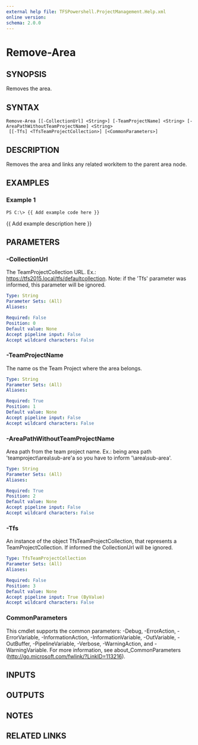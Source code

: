 ```yaml
---
external help file: TFSPowershell.ProjectManagement.Help.xml
online version: 
schema: 2.0.0
---
```


# Remove-Area

## SYNOPSIS
Removes the area.

## SYNTAX

```
Remove-Area [[-CollectionUrl] <String>] [-TeamProjectName] <String> [-AreaPathWithoutTeamProjectName] <String>
 [[-Tfs] <TfsTeamProjectCollection>] [<CommonParameters>]
```

## DESCRIPTION
Removes the area and links any related workitem to the parent area node.

## EXAMPLES

### Example 1
```
PS C:\> {{ Add example code here }}
```

{{ Add example description here }}

## PARAMETERS

### -CollectionUrl
The TeamProjectCollection URL.
Ex.: https://tfs2015.local/tfs/defaultcollection. 
Note: if the 'Tfs' parameter was informed, this parameter will be ignored.

```yaml
Type: String
Parameter Sets: (All)
Aliases: 

Required: False
Position: 0
Default value: None
Accept pipeline input: False
Accept wildcard characters: False
```

### -TeamProjectName
The name os the Team Project where the area belongs.

```yaml
Type: String
Parameter Sets: (All)
Aliases: 

Required: True
Position: 1
Default value: None
Accept pipeline input: False
Accept wildcard characters: False
```

### -AreaPathWithoutTeamProjectName
Area path from the team project name.
Ex.: being area path 'teamproject\area\sub-are'a so you have to inform '\area\sub-area'.

```yaml
Type: String
Parameter Sets: (All)
Aliases: 

Required: True
Position: 2
Default value: None
Accept pipeline input: False
Accept wildcard characters: False
```

### -Tfs
An instance of the object TfsTeamProjectCollection, that represents a TeamProjectCollection.
If informed the CollectionUrl will be ignored.

```yaml
Type: TfsTeamProjectCollection
Parameter Sets: (All)
Aliases: 

Required: False
Position: 3
Default value: None
Accept pipeline input: True (ByValue)
Accept wildcard characters: False
```

### CommonParameters
This cmdlet supports the common parameters: -Debug, -ErrorAction, -ErrorVariable, -InformationAction, -InformationVariable, -OutVariable, -OutBuffer, -PipelineVariable, -Verbose, -WarningAction, and -WarningVariable. For more information, see about_CommonParameters (http://go.microsoft.com/fwlink/?LinkID=113216).

## INPUTS

## OUTPUTS

## NOTES

## RELATED LINKS

